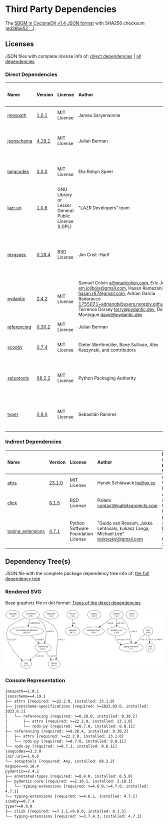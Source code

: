 # Third Party Dependencies

<!--[[[fill sbom_sha256()]]]-->
The [SBOM in CycloneDX v1.4 JSON format](https://git.sr.ht/~sthagen/csaf/blob/default/etc/sbom/cdx.json) with SHA256 checksum ([ed36be52 ...](https://git.sr.ht/~sthagen/csaf/blob/default/etc/sbom/cdx.json.sha256 "sha256:ed36be520893eb781bdede849fd8a0bada548e8b067c11eb48dabfe1f9673ba4")).
<!--[[[end]]] (checksum: 95bb8006dad2ec220f245f141ad87830)-->
## Licenses

JSON files with complete license info of: [direct dependencies](direct-dependency-licenses.json) | [all dependencies](all-dependency-licenses.json)

### Direct Dependencies

<!--[[[fill direct_dependencies_table()]]]-->
| Name                                                            | Version                                                | License                                             | Author                                                                                                                                                                                                                                                        | Description (from packaging data)                                                                        |
|:----------------------------------------------------------------|:-------------------------------------------------------|:----------------------------------------------------|:--------------------------------------------------------------------------------------------------------------------------------------------------------------------------------------------------------------------------------------------------------------|:---------------------------------------------------------------------------------------------------------|
| [jmespath](https://github.com/jmespath/jmespath.py)             | [1.0.1](https://pypi.org/project/jmespath/1.0.1/)      | MIT License                                         | James Saryerwinnie                                                                                                                                                                                                                                            | JSON Matching Expressions                                                                                |
| [jsonschema](https://github.com/python-jsonschema/jsonschema)   | [4.19.1](https://pypi.org/project/jsonschema/4.19.1/)  | MIT License                                         | Julian Berman                                                                                                                                                                                                                                                 | An implementation of JSON Schema validation for Python                                                   |
| [langcodes](https://github.com/rspeer/langcodes)                | [3.3.0](https://pypi.org/project/langcodes/3.3.0/)     | MIT License                                         | Elia Robyn Speer                                                                                                                                                                                                                                              | Tools for labeling human languages with IETF language tags                                               |
| [lazr.uri](https://launchpad.net/lazr.uri)                      | [1.0.6](https://pypi.org/project/lazr.uri/1.0.6/)      | GNU Library or Lesser General Public License (LGPL) | "LAZR Developers" team                                                                                                                                                                                                                                        | A self-contained, easily reusable library for parsing, manipulating,                                     |
| [msgspec](https://jcristharif.com/msgspec/)                     | [0.18.4](https://pypi.org/project/msgspec/0.18.4/)     | BSD License                                         | Jim Crist-Harif                                                                                                                                                                                                                                               | A fast serialization and validation library, with builtin support for JSON, MessagePack, YAML, and TOML. |
| [pydantic](https://github.com/pydantic/pydantic)                | [2.4.2](https://pypi.org/project/pydantic/2.4.2/)      | MIT License                                         | Samuel Colvin <s@muelcolvin.com>, Eric Jolibois <em.jolibois@gmail.com>, Hasan Ramezani <hasan.r67@gmail.com>, Adrian Garcia Badaracco <1755071+adriangb@users.noreply.github.com>, Terrence Dorsey <terry@pydantic.dev>, David Montague <david@pydantic.dev> | Data validation using Python type hints                                                                  |
| [referencing](https://github.com/python-jsonschema/referencing) | [0.30.2](https://pypi.org/project/referencing/0.30.2/) | MIT License                                         | Julian Berman                                                                                                                                                                                                                                                 | JSON Referencing + Python                                                                                |
| [scooby](https://github.com/banesullivan/scooby)                | [0.7.4](https://pypi.org/project/scooby/0.7.4/)        | MIT License                                         | Dieter Werthmüller, Bane Sullivan, Alex Kaszynski, and contributors                                                                                                                                                                                           | A Great Dane turned Python environment detective                                                         |
| [setuptools](https://github.com/pypa/setuptools)                | [68.2.2](https://pypi.org/project/setuptools/68.2.2/)  | MIT License                                         | Python Packaging Authority                                                                                                                                                                                                                                    | Easily download, build, install, upgrade, and uninstall Python packages                                  |
| [typer](https://github.com/tiangolo/typer)                      | [0.9.0](https://pypi.org/project/typer/0.9.0/)         | MIT License                                         | Sebastián Ramírez                                                                                                                                                                                                                                             | Typer, build great CLIs. Easy to code. Based on Python type hints.                                       |
<!--[[[end]]] (checksum: 9b625e66ca7d1ef46e56be4cce6094c2)-->

### Indirect Dependencies

<!--[[[fill indirect_dependencies_table()]]]-->
| Name                                                             | Version                                                    | License                            | Author                                                                                | Description (from packaging data)                      |
|:-----------------------------------------------------------------|:-----------------------------------------------------------|:-----------------------------------|:--------------------------------------------------------------------------------------|:-------------------------------------------------------|
| [attrs](https://www.attrs.org/en/stable/changelog.html)          | [23.1.0](https://pypi.org/project/attrs/23.1.0/)           | MIT License                        | Hynek Schlawack <hs@ox.cx>                                                            | Classes Without Boilerplate                            |
| [click](https://palletsprojects.com/p/click/)                    | [8.1.5](https://pypi.org/project/click/8.1.5/)             | BSD License                        | Pallets <contact@palletsprojects.com>                                                 | Composable command line interface toolkit              |
| [typing_extensions](https://github.com/python/typing_extensions) | [4.7.1](https://pypi.org/project/typing_extensions/4.7.1/) | Python Software Foundation License | "Guido van Rossum, Jukka Lehtosalo, Łukasz Langa, Michael Lee" <levkivskyi@gmail.com> | Backported and Experimental Type Hints for Python 3.7+ |
<!--[[[end]]] (checksum: f0993d379b8501cd137b41fd9182f813)-->

## Dependency Tree(s)

JSON file with the complete package dependency tree info of: [the full dependency tree](package-dependency-tree.json)

### Rendered SVG

Base graphviz file in dot format: [Trees of the direct dependencies](package-dependency-tree.dot.txt)

<img src="./package-dependency-tree.svg" alt="Trees of the direct dependencies" title="Trees of the direct dependencies"/>

### Console Representation

<!--[[[fill dependency_tree_console_text()]]]-->
````console
jmespath==1.0.1
jsonschema==4.19.1
├── attrs [required: >=22.2.0, installed: 23.1.0]
├── jsonschema-specifications [required: >=2023.03.6, installed: 2023.6.1]
│   └── referencing [required: >=0.28.0, installed: 0.30.2]
│       ├── attrs [required: >=22.2.0, installed: 23.1.0]
│       └── rpds-py [required: >=0.7.0, installed: 0.8.11]
├── referencing [required: >=0.28.4, installed: 0.30.2]
│   ├── attrs [required: >=22.2.0, installed: 23.1.0]
│   └── rpds-py [required: >=0.7.0, installed: 0.8.11]
└── rpds-py [required: >=0.7.1, installed: 0.8.11]
langcodes==3.3.0
lazr.uri==1.0.6
└── setuptools [required: Any, installed: 68.2.2]
msgspec==0.18.4
pydantic==2.4.2
├── annotated-types [required: >=0.4.0, installed: 0.5.0]
├── pydantic-core [required: ==2.10.1, installed: 2.10.1]
│   └── typing-extensions [required: >=4.6.0,!=4.7.0, installed: 4.7.1]
└── typing-extensions [required: >=4.6.1, installed: 4.7.1]
scooby==0.7.4
typer==0.9.0
├── click [required: >=7.1.1,<9.0.0, installed: 8.1.5]
└── typing-extensions [required: >=3.7.4.3, installed: 4.7.1]
````
<!--[[[end]]] (checksum: b063da7280935e5302d006870ee63c2b)-->
